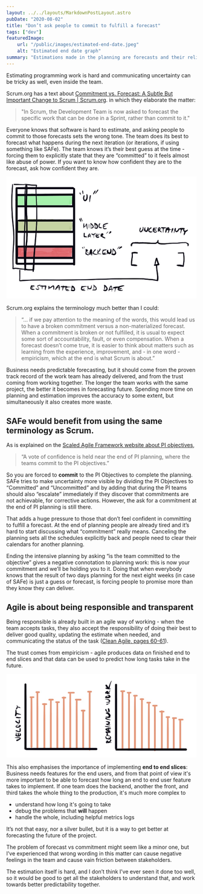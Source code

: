 ```yaml
---
layout: ../../layouts/MarkdownPostLayout.astro
pubDate: "2020-08-02"
title: "Don’t ask people to commit to fulfill a forecast"
tags: ["dev"]
featuredImage: 
    url: "/public/images/estimated-end-date.jpeg"
    alt: "Estimated end date graph"
summary: "Estimations made in the planning are forecasts and their reliability depends on both the experience and on the length of the time scale they cover. Using the word commitment can make planning more intimidating than it needs to be. The estimation itself is hard, and I don’t think I’ve ever seen it done too well, so it would be good to get all the stakeholders to understand that, and work towards better predictability together."
---
```


Estimating programming work is hard and communicating uncertainty can be tricky as well, even inside the team.

Scrum.org has a text about [Commitment vs. Forecast:  A Subtle But Important Change to Scrum | Scrum.org](https://www.scrum.org/resources/commitment-vs-forecast). in which they elaborate the matter:

> "In Scrum, the Development Team is now asked to forecast the specific work that can be done in a Sprint, rather than commit to it."

Everyone knows that software is hard to estimate, and asking people to commit to those forecasts sets the wrong tone. The team does its best to forecast what happens during the next iteration (or iterations, if using something like SAFe). The team knows it’s their best guess at the time - forcing them to explicitly state that they are “committed” to it feels almost like abuse of power. If you want to know how confident they are to the forecast, ask how confident they are.

![Estimating the end date](/public/images/estimated-end-date.jpeg "Estimating the end date")

Scrum.org explains the terminology much better than I could:

> “… if we pay attention to the meaning of the words, this would lead us to have a broken commitment versus a non-materialized forecast. When a commitment is broken or not fulfilled, it is usual to expect some sort of accountability, fault, or even compensation. When a forecast doesn’t come true, it is easier to think about matters such as learning from the experience, improvement, and - in one word - empiricism, which at the end is what Scrum is about.” 

Business needs predictable forecasting, but it should come from the proven track record of the work team has already delivered, and from the trust coming from working together. The longer the team works with the same project, the better it becomes in forecasting future. Spending more time on planning and estimation improves the accuracy to some extent, but simultaneously it also creates more waste.

## SAFe would benefit from using the same terminology as Scrum.

As is explained on the [Scaled Agile Framework website about PI objectives](https://www.scaledagileframework.com/pi-objectives/), 
> “A vote of confidence is held near the end of PI planning, where the teams commit to the PI objectives.”

So you are forced to **commit** to the PI Objectives to complete the planning. SAFe tries to make uncertainty more visible by dividing the PI Objectives to “Committed” and “Uncommitted” and by adding that during the PI teams should also “escalate” immediately if they discover that commitments are not achievable, for corrective actions. However, the ask for a commitment at the end of PI planning is still there. 

That adds a huge pressure to those that don’t feel confident in committing to fulfill a forecast. At the end of planning people are already tired and it’s hard to start discussing what “commitment” really means. Canceling the planning sets all the schedules explicitly back and people need to clear their calendars for another planning. 

Ending the intensive planning by asking “is the team committed to the objective” gives a negative connotation to planning work: this is now your commitment and we’ll be holding you to it. Doing that when everybody knows that the result of two days planning for the next eight weeks (in case of SAFe) is just a guess or forecast, is forcing people to promise more than they know they can deliver. 

## Agile is about being responsible and transparent

Being responsible is already built in an agile way of working - when the team accepts tasks, they also accept the responsibility of doing their best to deliver good quality, updating the estimate when needed, and communicating the status of the task ([Clean Agile, pages 60-61](https://www.goodreads.com/book/show/45280021-clean-agile)). 

The trust comes from empiricism - agile produces data on finished end to end slices and that data can be used to predict how long tasks take in the future. 
  
![Empiricism in Agile](/public/images/velocity-remaining-work.jpeg "Empiricism in Agile")

This also emphasises the importance of implementing **end to end slices**: Business needs features for the end users, and from that point of view it's more important to be able to forecast how long an end to end user feature takes to implement. If one team does the backend, another the front, and third takes the whole thing to the production, it's much more complex to 

- understand how long it's going to take
- debug the problems that **will** happen
- handle the whole, including helpful metrics logs

It’s not that easy, nor a silver bullet, but it is a way to get better at forecasting the future of the project. 

The problem of forecast vs commitment might seem like a minor one, but I’ve experienced that wrong wording in this matter can cause negative feelings in the team and cause vain friction between stakeholders. 

The estimation itself is hard, and I don’t think I’ve ever seen it done too well, so it would be good to get all the stakeholders to understand that, and work towards better predictability together.